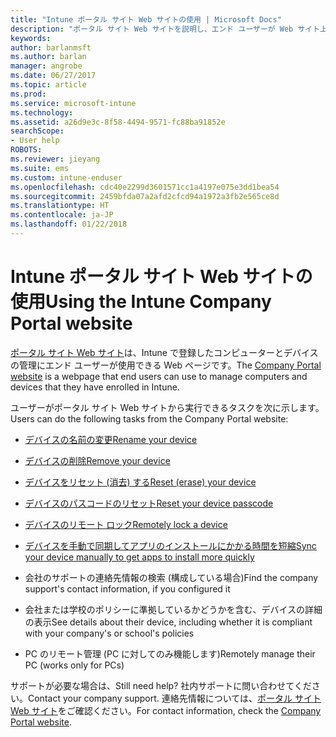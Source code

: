```yaml
---
title: "Intune ポータル サイト Web サイトの使用 | Microsoft Docs"
description: "ポータル サイト Web サイトを説明し、エンド ユーザーが Web サイト上で実行できるタスクの手順へのリンクを示します"
keywords: 
author: barlanmsft
ms.author: barlan
manager: angrobe
ms.date: 06/27/2017
ms.topic: article
ms.prod: 
ms.service: microsoft-intune
ms.technology: 
ms.assetid: a26d9e3c-8f58-4494-9571-fc88ba91852e
searchScope:
- User help
ROBOTS: 
ms.reviewer: jieyang
ms.suite: ems
ms.custom: intune-enduser
ms.openlocfilehash: cdc40e2299d3601571cc1a4197e075e3dd1bea54
ms.sourcegitcommit: 2459bfda07a2afd2cfcd94a1972a3fb2e565ce8d
ms.translationtype: HT
ms.contentlocale: ja-JP
ms.lasthandoff: 01/22/2018
---
```

# <a name="using-the-intune-company-portal-website"></a><span data-ttu-id="c8b58-103">Intune ポータル サイト Web サイトの使用</span><span class="sxs-lookup"><span data-stu-id="c8b58-103">Using the Intune Company Portal website</span></span>
<span data-ttu-id="c8b58-104">[ポータル サイト Web サイト](https://portal.manage.microsoft.com#HelpDeskDialog)は、Intune で登録したコンピューターとデバイスの管理にエンド ユーザーが使用できる Web ページです。</span><span class="sxs-lookup"><span data-stu-id="c8b58-104">The [Company Portal website](https://portal.manage.microsoft.com#HelpDeskDialog) is a webpage that end users can use to manage computers and devices that they have enrolled in Intune.</span></span>

<span data-ttu-id="c8b58-105">ユーザーがポータル サイト Web サイトから実行できるタスクを次に示します。</span><span class="sxs-lookup"><span data-stu-id="c8b58-105">Users can do the following tasks from the Company Portal website:</span></span>

-   [<span data-ttu-id="c8b58-106">デバイスの名前の変更</span><span class="sxs-lookup"><span data-stu-id="c8b58-106">Rename your device</span></span>](rename-your-device-cpwebsite.md)

-   [<span data-ttu-id="c8b58-107">デバイスの削除</span><span class="sxs-lookup"><span data-stu-id="c8b58-107">Remove your device</span></span>](remove-your-device-cpwebsite.md)

-   [<span data-ttu-id="c8b58-108">デバイスをリセット (消去) する</span><span class="sxs-lookup"><span data-stu-id="c8b58-108">Reset (erase) your device</span></span>](reset-erase-your-device-cpwebsite.md)

-   [<span data-ttu-id="c8b58-109">デバイスのパスコードのリセット</span><span class="sxs-lookup"><span data-stu-id="c8b58-109">Reset your device passcode</span></span>](reset-your-passcode-cpwebsite.md)

-   [<span data-ttu-id="c8b58-110">デバイスのリモート ロック</span><span class="sxs-lookup"><span data-stu-id="c8b58-110">Remotely lock a device</span></span>](remote-lock-your-device-cpwebsite.md)

-   [<span data-ttu-id="c8b58-111">デバイスを手動で同期してアプリのインストールにかかる時間を短縮</span><span class="sxs-lookup"><span data-stu-id="c8b58-111">Sync your device manually to get apps to install more quickly</span></span>](sync-your-device-manually-cpwebsite.md)

-   <span data-ttu-id="c8b58-112">会社のサポートの連絡先情報の検索 (構成している場合)</span><span class="sxs-lookup"><span data-stu-id="c8b58-112">Find the company support's contact information, if you configured it</span></span>

-   <span data-ttu-id="c8b58-113">会社または学校のポリシーに準拠しているかどうかを含む、デバイスの詳細の表示</span><span class="sxs-lookup"><span data-stu-id="c8b58-113">See details about their device, including whether it is compliant with your company's or school's policies</span></span>

-   <span data-ttu-id="c8b58-114">PC のリモート管理 (PC に対してのみ機能します)</span><span class="sxs-lookup"><span data-stu-id="c8b58-114">Remotely manage their PC (works only for PCs)</span></span>

<span data-ttu-id="c8b58-115">サポートが必要な場合は、</span><span class="sxs-lookup"><span data-stu-id="c8b58-115">Still need help?</span></span> <span data-ttu-id="c8b58-116">社内サポートに問い合わせてください。</span><span class="sxs-lookup"><span data-stu-id="c8b58-116">Contact your company support.</span></span> <span data-ttu-id="c8b58-117">連絡先情報については、[ポータル サイト Web サイト](https://portal.manage.microsoft.com#HelpDeskDialog)をご確認ください。</span><span class="sxs-lookup"><span data-stu-id="c8b58-117">For contact information, check the [Company Portal website](https://portal.manage.microsoft.com#HelpDeskDialog).</span></span>
